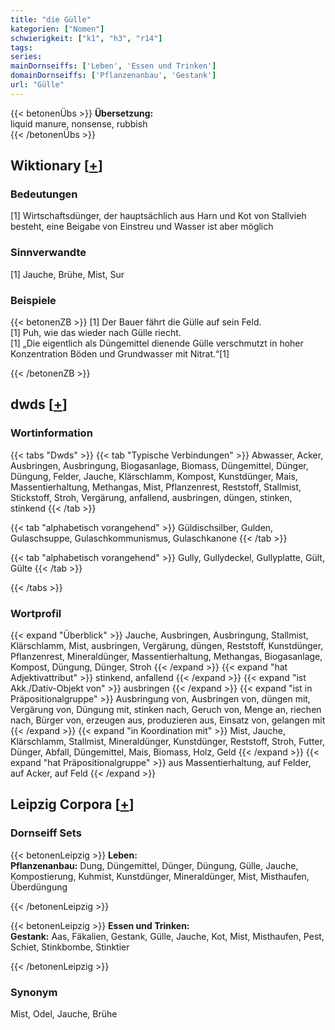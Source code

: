 ```yaml
---
title: "die Gülle"
kategorien: ["Nomen"]
schwierigkeit: ["k1", "h3", "r14"]
tags:
series:
mainDornseiffs: ['Leben', 'Essen und Trinken']
domainDornseiffs: ['Pflanzenanbau', 'Gestank']
url: "Gülle"
---
```


{{< betonenÜbs >}}
**Übersetzung:**  
liquid manure, nonsense, rubbish  
{{< /betonenÜbs >}}

## Wiktionary [[+](https://de.wiktionary.org/wiki/Gülle)]

### Bedeutungen
[1] Wirtschaftsdünger, der hauptsächlich aus Harn und Kot von Stallvieh besteht, eine Beigabe von Einstreu und Wasser ist aber möglich  

### Sinnverwandte
[1] Jauche, Brühe, Mist, Sur  

### Beispiele
{{< betonenZB >}}
[1] Der Bauer fährt die Gülle auf sein Feld.  
[1] Puh, wie das wieder nach Gülle riecht.  
[1] „Die eigentlich als Düngemittel dienende Gülle verschmutzt in hoher Konzentration Böden und Grundwasser mit Nitrat.“[1]  

{{< /betonenZB >}}


## dwds [[+](https://www.dwds.de/wb/Gülle)]

### Wortinformation
{{< tabs "Dwds" >}}
{{< tab "Typische Verbindungen" >}}
Abwasser, Acker, Ausbringen, Ausbringung, Biogasanlage, Biomass, Düngemittel, Dünger, Düngung, Felder, Jauche, Klärschlamm, Kompost, Kunstdünger, Mais, Massentierhaltung, Methangas, Mist, Pflanzenrest, Reststoff, Stallmist, Stickstoff, Stroh, Vergärung, anfallend, ausbringen, düngen, stinken, stinkend
{{< /tab >}}

{{< tab "alphabetisch vorangehend" >}}
Güldischsilber, Gulden, Gulaschsuppe, Gulaschkommunismus, Gulaschkanone
{{< /tab >}}

{{< tab "alphabetisch vorangehend" >}}
Gully, Gullydeckel, Gullyplatte, Gült, Gülte
{{< /tab >}}

{{< /tabs >}}

### Wortprofil
{{< expand "Überblick" >}} Jauche, Ausbringen, Ausbringung, Stallmist, Klärschlamm, Mist, ausbringen, Vergärung, düngen, Reststoff, Kunstdünger, Pflanzenrest, Mineraldünger, Massentierhaltung, Methangas, Biogasanlage, Kompost, Düngung, Dünger, Stroh {{< /expand >}}
{{< expand "hat Adjektivattribut" >}} stinkend, anfallend {{< /expand >}}
{{< expand "ist Akk./Dativ-Objekt von" >}} ausbringen {{< /expand >}}
{{< expand "ist in Präpositionalgruppe" >}} Ausbringung von, Ausbringen von, düngen mit, Vergärung von, Düngung mit, stinken nach, Geruch von, Menge an, riechen nach, Bürger von, erzeugen aus, produzieren aus, Einsatz von, gelangen mit {{< /expand >}}
{{< expand "in Koordination mit" >}} Mist, Jauche, Klärschlamm, Stallmist, Mineraldünger, Kunstdünger, Reststoff, Stroh, Futter, Dünger, Abfall, Düngemittel, Mais, Biomass, Holz, Geld {{< /expand >}}
{{< expand "hat Präpositionalgruppe" >}} aus Massentierhaltung, auf Felder, auf Acker, auf Feld {{< /expand >}}

## Leipzig Corpora [[+](https://corpora.uni-leipzig.de/en/res?word=Gülle&corpusId=deu_newscrawl-public_2018)]

### Dornseiff Sets
{{< betonenLeipzig >}}
**Leben:**  
**Pflanzenanbau:** Dung, Düngemittel, Dünger, Düngung, Gülle, Jauche, Kompostierung, Kuhmist, Kunstdünger, Mineraldünger, Mist, Misthaufen, Überdüngung  

{{< /betonenLeipzig >}}


{{< betonenLeipzig >}}
**Essen und Trinken:**  
**Gestank:** Aas, Fäkalien, Gestank, Gülle, Jauche, Kot, Mist, Misthaufen, Pest, Schiet, Stinkbombe, Stinktier  

{{< /betonenLeipzig >}}

### Synonym
Mist, Odel, Jauche, Brühe

